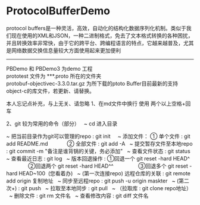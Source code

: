 # ProtocolBufferDemo
protocol buffers是一种灵活，高效，自动化的结构化数据序列化机制。类似于我们现在使用的XML和JSON，一种二进制格式，免去了文本格式转换的各种困扰，并且转换效率非常快，由于它的跨平台、跨编程语言的特点，它越来越普及，尤其是网络数据交换信息量较大方面使用起来更加便利


-----------------------------------------------------------
PBDemo 和 PBDemo3 为demo 工程    
prototest 文件为 ***.proto 所在的文件夹   
protobuf-objectivec-3.3.0.tar.gz  为所下载的ptoto Buffer目前最新的支持object-c的库文件，若更新、请替换。

本人忘记点补充，与上无关、请忽略
1、在md文件中换行 使用 两个以上空格+回车

2、git 较为常用的命令（部分）  
 ~ cd 进入目录     

 ~ 把当前目录作为git可以管理的repo : git init    
 ~ 添加文件： ① 单个文件 : git add README.md   
             ② 全部文件 : git add -A   
 ~ 提交暂存文件至本地repo : git commit -m "备注是谁背锅的关键，务必添加"   
 ~ 查看文件状态 : git status   
 ~ 查看最近日志 : git log   
 ~ 版本回退操作 : ①回退一个 git reset -hard HEAD^   
                ②回退两个 git reset -hard HEAD^^   
                ③回退多个 git reset -hard HEAD~100  (您看着办)   
 ~ (第一次连接repo) 远程仓库的关联 : git remote add origin 复制地址   
 ~ 同步至远程repo : git push -u origin maskter   
 ~ (第二次+) : git push   
 ~ 拉取至本地同步 : git pull   
 ~ （拉取库 : git clone repo地址）   
 ~ 删除文件 : git rm 文件名   
 ~ 查看修改内容 : git diff 文件名   
 

